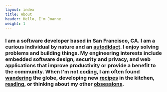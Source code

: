 ```yaml
---
layout: index
title: About
header: Hello, I'm Joanne.
weight: 1
---
```


### I am a software developer based in San Francisco, CA. I am a curious individual by nature and an **[autodidact][autodidact]**. I enjoy solving problems and building things. My engineering interests include embedded software design, security and privacy, and web applications that improve productivity or provide a benefit to the community. When I'm not **[coding][code]**, I am often found **[wandering][travel]** the globe, developing new **[recipes][cook]** in the kitchen, [reading][read], or thinking about my other **[obsessions][obsess]**.

[autodidact]: https://en.wikipedia.org/wiki/Autodidacticism
[code]: /projects
[travel]: /photography
[cook]: https://www.instagram.com/thefatso_ul/
[read]: https://www.goodreads.com/user/show/22640972-joanne-yeung
[obsess]: /blog
